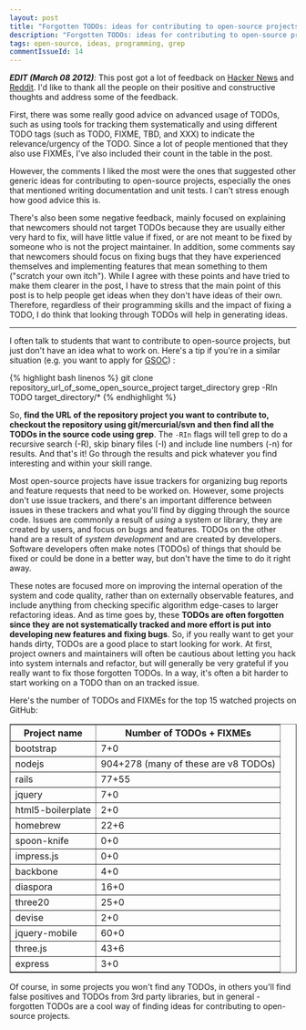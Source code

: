 ```yaml
---
layout: post
title: "Forgotten TODOs: ideas for contributing to open-source projects"
description: "Forgotten TODOs: ideas for contributing to open-source projects"
tags: open-source, ideas, programming, grep
commentIssueId: 14
---
```


*__EDIT (March 08 2012)__:* This post got a lot of feedback on [Hacker News](http://news.ycombinator.com/item?id=3660137) and [Reddit](http://www.reddit.com/r/programming/comments/qg3nz/ideas_for_contributing_to_opensource_projects/).
I'd like to thank all the people on their positive and constructive thoughts and address some of the feedback.

First, there was some really good advice on advanced usage of TODOs, such as using tools for tracking them systematically and using different TODO tags (such as TODO, FIXME, TBD, and XXX) to indicate the relevance/urgency of the TODO.
Since a lot of people mentioned that they also use FIXMEs, I've also included their count in the table in the post.

However, the comments I liked the most were the ones that suggested other generic ideas for contributing to open-source projects, especially the ones that mentioned writing documentation and unit tests.
I can't stress enough how good advice this is.

There's also been some negative feedback, mainly focused on explaining that newcomers should not target TODOs because they are usually either very hard to fix, will have little value if fixed, or are not meant to be fixed by someone who is not the project maintainer.
In addition, some comments say that newcomers should focus on fixing bugs that they have experienced themselves and implementing features that mean something to them ("scratch your own itch").
While I agree with these points and have tried to make them clearer in the post, I have to stress that the main point of this post is to help people get ideas when they don't have ideas of their own.
Therefore, regardless of their programming skills and the impact of fixing a TODO, I do think that looking through TODOs will help in generating ideas.

<hr/>

I often talk to students that want to contribute to open-source projects, but just don't have an idea what to work on.
Here's a tip if you're in a similar situation (e.g. you want to apply for [GSOC](http://code.google.com/soc/)) :

{% highlight bash linenos %}
git clone repository_url_of_some_open_source_project target_directory
grep -RIn TODO target_directory/*
{% endhighlight %}

So, __find the URL of the repository project you want to contribute to, checkout the repository using git/mercurial/svn and then find all the TODOs in the source code using grep__.
The `-RIn` flags will tell grep to do a recursive search (-R), skip binary files (-I) and include line numbers (-n) for results.
And that's it!
Go through the results and pick whatever you find interesting and within your skill range.

Most open-source projects have issue trackers for organizing bug reports and feature requests that need to be worked on.
However, some projects don't use issue trackers, and there's an important difference between issues in these trackers and what you'll find by digging through the source code.
Issues are commonly a result of _using_ a system or library, they are created by users, and focus on bugs and features.
TODOs on the other hand are a result of _system development_ and are created by developers.
Software developers often make notes (TODOs) of things that should be fixed or could be done in a better way, but don't have the time to do it right away.

These notes are focused more on improving the internal operation of the system and code quality, rather than on externally observable features, and include anything from checking specific algorithm edge-cases to larger refactoring ideas.
And as time goes by, these __TODOs are often forgotten since they are not systematically tracked and more effort is put into developing new features and fixing bugs__.
So, if you really want to get your hands dirty, TODOs are a good place to start looking for work.
At first, project owners and maintainers will often be cautious about letting you hack into system internals and refactor, but will generally be very grateful if you really want to fix those forgotten TODOs.
In a way, it's often a bit harder to start working on a TODO than on an tracked issue.

Here's the number of TODOs and FIXMEs for the top 15 watched projects on GitHub:

<table border="1">
  <thead>
    <tr>
      <th>Project name</th>
      <th>Number of TODOs + FIXMEs</th>
    </tr>
  </thead>
  <tbody>
    <tr>
      <td>bootstrap</td>
      <td>7+0</td>
    </tr>
    <tr>
      <td>nodejs</td>
      <td>904+278 (many of these are v8 TODOs)</td>
    </tr>
    <tr>
      <td>rails</td>
      <td>77+55</td>
    </tr>
    <tr>
      <td>jquery</td>
      <td>7+0</td>
    </tr>
    <tr>
      <td>html5-boilerplate</td>
      <td>2+0</td>
    </tr>
    <tr>
      <td>homebrew</td>
      <td>22+6</td>
    </tr>
    <tr>
      <td>spoon-knife</td>
      <td>0+0</td>
    </tr>
    <tr>
      <td>impress.js</td>
      <td>0+0</td>
    </tr>
    <tr>
      <td>backbone</td>
      <td>4+0</td>
    </tr>
    <tr>
      <td>diaspora</td>
      <td>16+0</td>
    </tr>
    <tr>
      <td>three20</td>
      <td>25+0</td>
    </tr>
    <tr>
      <td>devise</td>
      <td>2+0</td>
    </tr>
    <tr>
      <td>jquery-mobile</td>
      <td>60+0</td>
    </tr>
    <tr>
      <td>three.js</td>
      <td>43+6</td>
    </tr>
    <tr>
      <td>express</td>
      <td>3+0</td>
    </tr>
  </tbody>
</table>

Of course, in some projects you won't find any TODOs, in others you'll find false positives and TODOs from 3rd party libraries, but in general - forgotten TODOs are a cool way of finding ideas for contributing to open-source projects.
